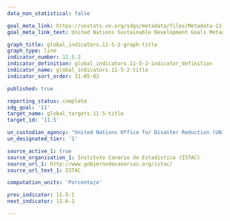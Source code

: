 ```yaml
---
data_non_statistical: false

goal_meta_link: https://unstats.un.org/sdgs/metadata/files/Metadata-11-05-02.pdf
goal_meta_link_text: United Nations Sustainable Development Goals Metadata (PDF 2066kB)

graph_title: global_indicators.11-5-2-graph-title
graph_type: line
indicator_number: 11.5.2
indicator_definition: global_indicators.11-5-2-indicator_definition
indicator_name: global_indicators.11-5-2-title
indicator_sort_order: 11-05-02

published: true

reporting_status: complete
sdg_goal: '11'
target_name: global_targets.11-5-title
target_id: '11.5'

un_custodian_agency: "United Nations Office for Disaster Reduction (UNISDR)"
un_designated_tier: '1'

source_active_1: true
source_organisation_1: Instituto Canario de Estadística (ISTAC)
source_url_1: http://www.gobiernodecanarias.org/istac/
source_url_text_1: ISTAC

computation_units: 'Porcentaje'

prev_indicator: 11-5-1
next_indicator: 11-6-1

---
```

